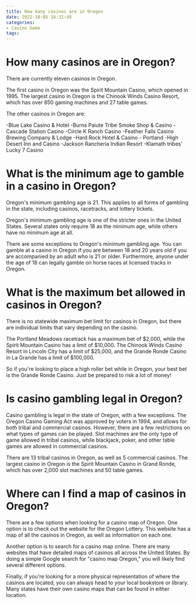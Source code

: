 ```yaml
---
title: How many casinos are in Oregon
date: 2022-10-05 16:31:49
categories:
- Casino Game
tags:
---
```



#  How many casinos are in Oregon?

There are currently eleven casinos in Oregon.

The first casino in Oregon was the Spirit Mountain Casino, which opened in 1995. The largest casino in Oregon is the Chinook Winds Casino Resort, which has over 850 gaming machines and 27 table games.

The other casinos in Oregon are:

-Blue Lake Casino & Hotel
-Burns Paiute Tribe Smoke Shop & Casino
-Cascade Station Casino
-Circle K Ranch Casino
-Feather Falls Casino Brewing Company & Lodge
-Hard Rock Hotel & Casino - Portland
-High Desert Inn and Casino
-Jackson Rancheria Indian Resort
-Klamath tribes' Lucky 7 Casino

#  What is the minimum age to gamble in a casino in Oregon?

Oregon's minimum gambling age is 21. This applies to all forms of gambling in the state, including casinos, racetracks, and lottery tickets.

Oregon's minimum gambling age is one of the stricter ones in the United States. Several states only require 18 as the minimum age, while others have no minimum age at all.

There are some exceptions to Oregon's minimum gambling age. You can gamble at a casino in Oregon if you are between 18 and 20 years old if you are accompanied by an adult who is 21 or older. Furthermore, anyone under the age of 18 can legally gamble on horse races at licensed tracks in Oregon.

#  What is the maximum bet allowed in casinos in Oregon?

There is no statewide maximum bet limit for casinos in Oregon, but there are individual limits that vary depending on the casino.

The Portland Meadows racetrack has a maximum bet of $2,000, while the Spirit Mountain Casino has a limit of $10,000. The Chinook Winds Casino Resort in Lincoln City has a limit of $25,000, and the Grande Ronde Casino in La Grande has a limit of $100,000.

So if you're looking to place a high roller bet while in Oregon, your best bet is the Grande Ronde Casino. Just be prepared to risk a lot of money!

#  Is casino gambling legal in Oregon? 

Casino gambling is legal in the state of Oregon, with a few exceptions. The Oregon Casino Gaming Act was approved by voters in 1994, and allows for both tribal and commercial casinos. However, there are a few restrictions on what types of games can be played. Slot machines are the only type of game allowed in tribal casinos, while blackjack, poker, and other table games are allowed in commercial casinos.

There are 13 tribal casinos in Oregon, as well as 5 commercial casinos. The largest casino in Oregon is the Spirit Mountain Casino in Grand Ronde, which has over 2,000 slot machines and 50 table games.

#  Where can I find a map of casinos in Oregon?

There are a few options when looking for a casino map of Oregon. One option is to check out the website for the Oregon Lottery. This website has a map of all the casinos in Oregon, as well as information on each one.

Another option is to search for a casino map online. There are many websites that have detailed maps of casinos all across the United States. By doing a simple Google search for "casino map Oregon," you will likely find several different options.

Finally, if you're looking for a more physical representation of where the casinos are located, you can always head to your local bookstore or library. Many states have their own casino maps that can be found in either location.
